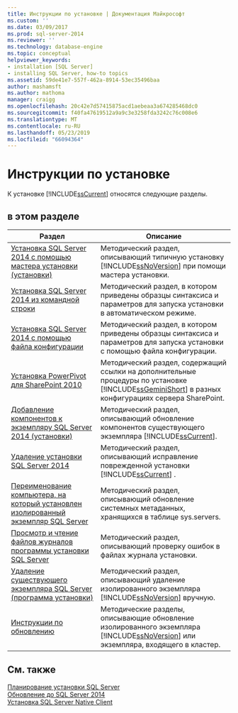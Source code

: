 ```yaml
---
title: Инструкции по установке | Документация Майкрософт
ms.custom: ''
ms.date: 03/09/2017
ms.prod: sql-server-2014
ms.reviewer: ''
ms.technology: database-engine
ms.topic: conceptual
helpviewer_keywords:
- installation [SQL Server]
- installing SQL Server, how-to topics
ms.assetid: 59de41e7-557f-462a-8914-53ec35496baa
author: mashamsft
ms.author: mathoma
manager: craigg
ms.openlocfilehash: 20c42e7d57415875acd1aebeaa3a674285468dc0
ms.sourcegitcommit: f40fa47619512a9a9c3e3258fda3242c76c008e6
ms.translationtype: MT
ms.contentlocale: ru-RU
ms.lasthandoff: 05/23/2019
ms.locfileid: "66094364"
---
```

# <a name="installation-how-to-topics"></a>Инструкции по установке
  К установке [!INCLUDE[ssCurrent](../../includes/sscurrent-md.md)] относятся следующие разделы.  
  
## <a name="in-this-section"></a>в этом разделе  
  
|Раздел|Описание|  
|-----------|-----------------|  
|[Установка SQL Server 2014 с помощью мастера установки &#40;установки&#41;](../../database-engine/install-windows/install-sql-server-from-the-installation-wizard-setup.md)|Методический раздел, описывающий типичную установку [!INCLUDE[ssNoVersion](../../includes/ssnoversion-md.md)] при помощи мастера установки.|  
|[Установка SQL Server 2014 из командной строки](../../database-engine/install-windows/install-sql-server-from-the-command-prompt.md)|Методический раздел, в котором приведены образцы синтаксиса и параметров для запуска установки в автоматическом режиме.|  
|[Установка SQL Server 2014 с помощью файла конфигурации](../../database-engine/install-windows/install-sql-server-using-a-configuration-file.md)|Методический раздел, в котором приведены образцы синтаксиса и параметров для запуска установки с помощью файла конфигурации.|  
|[Установка PowerPivot для SharePoint 2010](../../../2014/sql-server/install/install-powerpivot-for-sharepoint-2010.md)|Методический раздел, содержащий ссылки на дополнительные процедуры по установке [!INCLUDE[ssGeminiShort](../../includes/ssgeminishort-md.md)] в разных конфигурациях сервера SharePoint.|  
|[Добавление компонентов к экземпляру SQL Server 2014 &#40;установки&#41;](../../database-engine/install-windows/add-features-to-an-instance-of-sql-server-setup.md)|Методический раздел, описывающий обновление компонентов существующего экземпляра [!INCLUDE[ssCurrent](../../includes/sscurrent-md.md)].|  
|[Удаление установки SQL Server 2014](../../database-engine/install-windows/repair-a-failed-sql-server-installation.md)|Методический раздел, описывающий исправление поврежденной установки [!INCLUDE[ssCurrent](../../includes/sscurrent-md.md)] .|  
|[Переименование компьютера, на который установлен изолированный экземпляр SQL Server](../../database-engine/install-windows/rename-a-computer-that-hosts-a-stand-alone-instance-of-sql-server.md)|Методический раздел, описывающий обновление системных метаданных, хранящихся в таблице sys.servers.|  
|[Просмотр и чтение файлов журналов программы установки SQL Server](../../database-engine/install-windows/view-and-read-sql-server-setup-log-files.md)|Методический раздел, описывающий проверку ошибок в файлах журнала установки.|  
|[Удаление существующего экземпляра SQL Server (программа установки)](../../../2014/sql-server/install/uninstall-an-existing-instance-of-sql-server-setup.md)|Методический раздел, описывающий удаление изолированного экземпляра [!INCLUDE[ssNoVersion](../../includes/ssnoversion-md.md)] вручную.|  
|[Инструкции по обновлению](../../../2014/sql-server/install/upgrade-how-to-topics.md)|Методические разделы, описывающие обновление изолированного экземпляра [!INCLUDE[ssNoVersion](../../includes/ssnoversion-md.md)] или экземпляра, входящего в кластер.|  
  
## <a name="see-also"></a>См. также  
 [Планирование установки SQL Server](../../../2014/sql-server/install/planning-a-sql-server-installation.md)   
 [Обновление до SQL Server 2014](../../database-engine/install-windows/upgrade-sql-server.md)   
 [Установка SQL Server Native Client](../../relational-databases/native-client/applications/installing-sql-server-native-client.md)  
  
  
